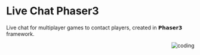 # Live Chat Phaser3

Live chat for multiplayer games to contact players, created in 𝗣𝗵𝗮𝘀𝗲𝗿𝟯 framework.

<img align="right" alt="coding" src="https://upwork-usw2-prod-agora-file-storage.s3.us-west-2.amazonaws.com/profile/portfolio/thumbnail/f1156f1a462b987a3a01eaac685981dc?response-content-disposition=inline;+filename=%22image_original%22;+filename*=utf-8%27%27image_original&X-Amz-Security-Token=IQoJb3JpZ2luX2VjEN7//////////wEaCXVzLXdlc3QtMiJHMEUCIQC4UFE/ytftkD4xp1sE/r28vkFqfAXnffkgvQxrRMxdEwIgPO2QgrVwtaQ7l86dgNKPNLnXptrFZeNXKmqgso7zrGwq1gQI1///////////ARAAGgw3Mzk5MzkxNzM4MTkiDBcooNQFIKp7FwzrZCqqBO63znRePhE94gFwTfdhFpA5fTCfze/I88D4gqz5Nv7WnbIIIdfNfLLcezyB6c5ECmrE48KC5j062GPuJAEN2mTH1cg3toFWdVIsRvjbNgNxrGjmVKKYkfcgk0O2JYCFdpSvx4ZHeCVlbXqTYOblU3l0r%2BZ%2BlDdPOnpWv1N1Fa2jG7q3CcbjxTPGgYBLK02HetC5M9nuprYlO6sebSq6G0HUEvjEal13NMPP1iYKVJ3h9/lwKKMTGVsf4FCWVyoooR7ImkWEgRveGdu6mHKg8Xdyr6NikalET0hjtUGN83lZuGkYZoSt/cQ9I3jX1mePtzSwCpIx7WSHz5ntEoo3DqAYBh8Yu1rmqf4tVLuIfX9F9UOIhQD2onXRT8n8E12%2BHzleJuQx6edM8UclhfXHoU4BWKMru1yWyKFMatEdCHV8IF7qQag5MEZjbB%2BUKkbx0vJQ42a/tolVPchRP%2BWo9edisNWGKb/cfNGHmuEz2a7uv6suAWP41Re5bPG35ukckd%2BHu0sTRuSuMuPZun6kpEdTPDEkSr/WsS/4TdpdZihn/yb1y9byoOREYZ%2B%2BkuJSPAQNTW2rAru6Xzo4EEoKMXr0xYTS4%2Bze%2BwziWyU7ALZtvdDcbe6qOM0uDDcum5G%2BGe4qdPOHcQNEKNSrWOWhIoA1GO1qN5f8FqzV7qIkp2TlbsHVDLmMkjeH71vPUOBK5FBk8ghkm7ZLgpjlqA8qBNnc%2BBX/ZODaFRzKMNPH4KgGOqcBcJ0oVATRmbk7wCPCjg8dGoGBm3Rgb%2BIZy4mHdWyN4uOs/k6XmdNjbHCCuRhFIVW8yIOfg9%2ByFNms81ibG4FnjcJERO82jWWWy4cBXtqHZSCXUQPM/NkgSp069GInEfAVlUxvpn/7DixIRep62vpAhmMsTeqecUjxxoGuw/0bLogxFcK9Vl6/i7PLvobK1Dkse1Qgo%2BvCRaZbrmRsiomsw4KFIDHGF2M=&X-Amz-Algorithm=AWS4-HMAC-SHA256&X-Amz-Date=20230930T164658Z&X-Amz-SignedHeaders=host&X-Amz-Expires=900&X-Amz-Credential=ASIA2YR6PYW5SOPUI7S7/20230930/us-west-2/s3/aws4_request&X-Amz-Signature=9d950dfd567041ed18d622b437e4a7588bb4ccd422552ff4a7f21c9d0baf8989">
